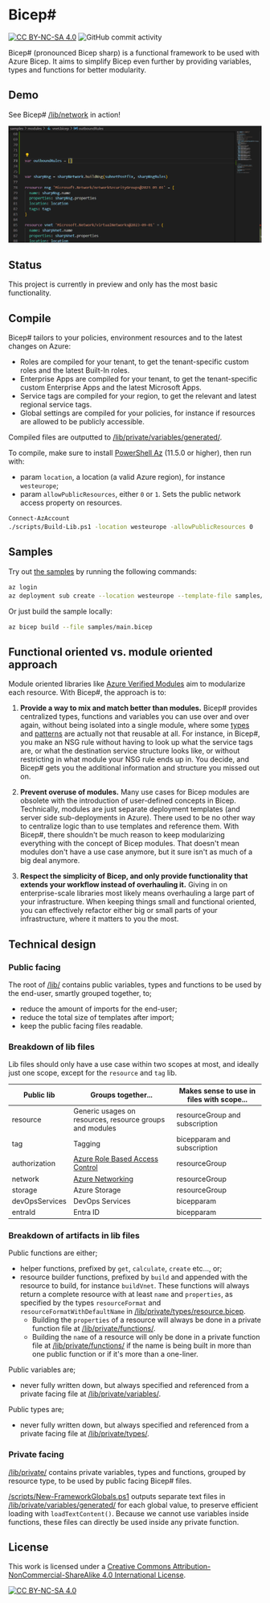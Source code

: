 # Bicep# #

[![CC BY-NC-SA 4.0][cc-by-nc-sa-shield]][cc-by-nc-sa]
![GitHub commit activity](https://img.shields.io/github/commit-activity/m/erwinkramer/bicep-sharp)

Bicep# (pronounced Bicep sharp) is a functional framework to be used with Azure Bicep. It aims to simplify Bicep even further by providing variables, types and functions for better modularity.

## Demo ##

See Bicep# [/lib/network](/lib/network.bicep) in action!

![Demo](/demo.gif)

## Status ##

This project is currently in preview and only has the most basic functionality.

## Compile ##

Bicep# tailors to your policies, environment resources and to the latest changes on Azure:

- Roles are compiled for your tenant, to get the tenant-specific custom roles and the latest Built-In roles.
- Enterprise Apps are compiled for your tenant, to get the tenant-specific custom Enterprise Apps and the latest Microsoft Apps.
- Service tags are compiled for your region, to get the relevant and latest regional service tags.
- Global settings are compiled for your policies, for instance if resources are allowed to be publicly accessible.

Compiled files are outputted to [/lib/private/variables/generated/](/lib/private/variables/generated/).

To compile, make sure to install [PowerShell Az](https://www.powershellgallery.com/packages/Az) (11.5.0 or higher), then run with:

- param `location`, a location (a valid Azure region), for instance `westeurope`;
- param `allowPublicResources`, either `0` or `1`. Sets the public network access property on resources.

```bash
Connect-AzAccount
./scripts/Build-Lib.ps1 -location westeurope -allowPublicResources 0
```

## Samples ##

Try out [the samples](/samples/) by running the following commands:

```bash
az login
az deployment sub create --location westeurope --template-file samples/main.bicep --parameters samples/main.dev.bicepparam 
```

Or just build the sample locally:

```bash
az bicep build --file samples/main.bicep
```

## Functional oriented vs. module oriented approach ##

Module oriented libraries like [Azure Verified Modules](https://azure.github.io/Azure-Verified-Modules/) aim to modularize each resource. With Bicep#, the approach is to:

1. **Provide a way to mix and match better than modules.** Bicep# provides centralized types, functions and variables you can use over and over again, without being isolated into a single module, where some [types](https://github.com/Azure/bicep-registry-modules/blob/24e4a79e840088f266002631efdc0383ea9e98a0/avm/res/storage/storage-account/main.bicep#L652) and [patterns](https://github.com/Azure/bicep-registry-modules/blob/24e4a79e840088f266002631efdc0383ea9e98a0/avm/res/storage/storage-account/main.bicep#L449) are actually not that reusable at all. For instance, in Bicep#, you make an NSG rule without having to look up what the service tags are, or what the destination service structure looks like, or without restricting in what module your NSG rule ends up in. You decide, and Bicep# gets you the additional information and structure you missed out on.

2. **Prevent overuse of modules.** Many use cases for Bicep modules are obsolete with the introduction of user-defined concepts in Bicep. Technically, modules are just separate deployment templates (and server side sub-deployments in Azure). There used to be no other way to centralize logic than to use templates and reference them. With Bicep#, there shouldn't be much reason to keep modularizing everything with the concept of Bicep modules. That doesn't mean modules don't have a use case anymore, but it sure isn't as much of a big deal anymore.

3. **Respect the simplicity of Bicep, and only provide functionality that extends your workflow instead of overhauling it.** Giving in on enterprise-scale libraries most likely means overhauling a large part of your infrastructure. When keeping things small and functional oriented, you can effectively refactor either big or small parts of your infrastructure, where it matters to you the most.

## Technical design ##

### Public facing ###

The root of [/lib/](/lib/) contains public variables, types and functions to be used by the end-user, smartly grouped together, to;

- reduce the amount of imports for the end-user;
- reduce the total size of templates after import;
- keep the public facing files readable.

### Breakdown of lib files ###

Lib files should only have a use case within two scopes at most, and ideally just one scope, except for the `resource` and `tag` lib.

| Public lib | Groups together... | Makes sense to use in files with scope... |
| -- | -- | -- |
| resource | Generic usages on resources, resource groups and modules | resourceGroup and subscription  |
| tag  | Tagging | bicepparam and subscription  |
| authorization | [Azure Role Based Access Control](https://learn.microsoft.com/en-us/azure/role-based-access-control/overview) | resourceGroup  |
| network | [Azure Networking](https://azure.microsoft.com/en-us/products/category/networking) | resourceGroup |
| storage | Azure Storage | resourceGroup |
| devOpsServices | DevOps Services | bicepparam |
| entraId | Entra ID | bicepparam  |

### Breakdown of artifacts in lib files ###

Public functions are either;

- helper functions, prefixed by `get`, `calculate`, `create` etc..., or;
- resource builder functions, prefixed by `build` and appended with the resource to build, for instance `buildVnet`. These functions will always return a complete resource with at least `name` and `properties`, as specified by the types `resourceFormat` and `resourceFormatWithDefaultName` in [/lib/private/types/resource.bicep](/lib/private/types/resource.bicep).
  - Building the `properties` of a resource will always be done in a private function file at [/lib/private/functions/](/lib/private/functions/).
  - Building the `name` of a resource will only be done in a private function file at [/lib/private/functions/](/lib/private/functions/) if the name is being built in more than one public function or if it's more than a one-liner.

Public variables are;

- never fully written down, but always specified and referenced from a private facing file at [/lib/private/variables/](/lib/private/variables/).

Public types are;

- never fully written down, but always specified and referenced from a private facing file at [/lib/private/types/](/lib/private/types/).

### Private facing ###

[/lib/private/](/lib/private/) contains private variables, types and functions, grouped by resource type, to be used by public facing Bicep# files.

[/scripts/New-FrameworkGlobals.ps1](/scripts/New-FrameworkGlobals.ps1) outputs separate text files in [/lib/private/variables/generated/](/lib/private/variables/generated/) for each global value, to preserve efficient loading with `loadTextContent()`. Because we cannot use variables inside functions, these files can directly be used inside any private function.

## License ##

This work is licensed under a
[Creative Commons Attribution-NonCommercial-ShareAlike 4.0 International License][cc-by-nc-sa].

[![CC BY-NC-SA 4.0][cc-by-nc-sa-image]][cc-by-nc-sa]

[cc-by-nc-sa]: http://creativecommons.org/licenses/by-nc-sa/4.0/
[cc-by-nc-sa-image]: https://licensebuttons.net/l/by-nc-sa/4.0/88x31.png
[cc-by-nc-sa-shield]: https://img.shields.io/badge/License-CC%20BY--NC--SA%204.0-lightgrey.svg
